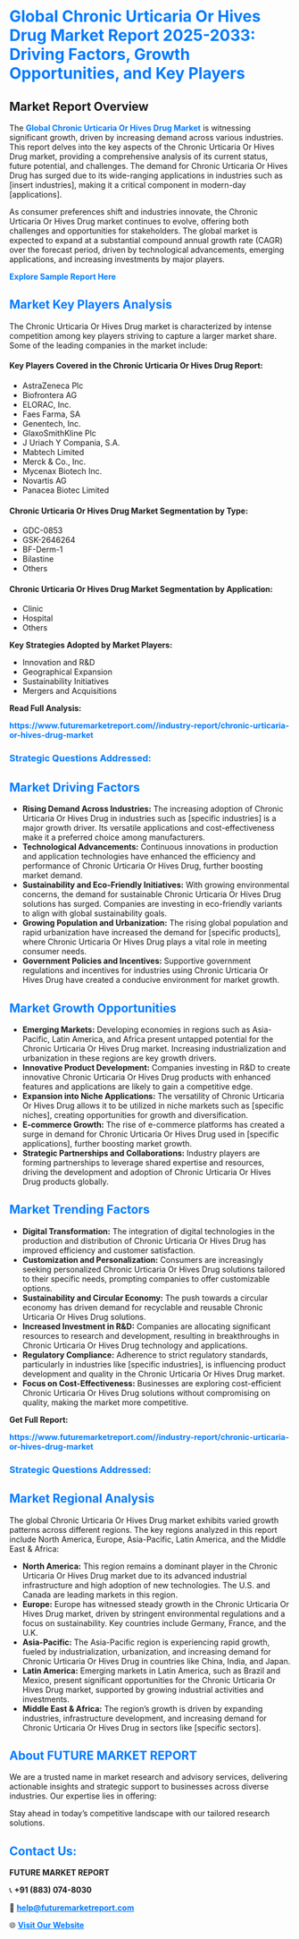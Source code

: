 <h1 style="color: #007BFF;">Global Chronic Urticaria Or Hives Drug Market Report 2025-2033: Driving Factors, Growth Opportunities, and Key Players</h1>

<section id="overview">
<h2>Market Report Overview</h2>
<p>The <a href="https://www.futuremarketreport.com//industry-report/chronic-urticaria-or-hives-drug-market" style="color: #007BFF; text-decoration: none;"><strong>Global Chronic Urticaria Or Hives Drug Market</strong></a> is witnessing significant growth, driven by increasing demand across various industries. This report delves into the key aspects of the Chronic Urticaria Or Hives Drug market, providing a comprehensive analysis of its current status, future potential, and challenges. The demand for Chronic Urticaria Or Hives Drug has surged due to its wide-ranging applications in industries such as [insert industries], making it a critical component in modern-day [applications].</p>
<p>As consumer preferences shift and industries innovate, the Chronic Urticaria Or Hives Drug market continues to evolve, offering both challenges and opportunities for stakeholders. The global market is expected to expand at a substantial compound annual growth rate (CAGR) over the forecast period, driven by technological advancements, emerging applications, and increasing investments by major players.</p>
</section>

<section id="overview">
<p><a href="https://www.futuremarketreport.com//request-sample/reportId=86188" style="color: #007BFF; text-decoration: none;"><strong>Explore Sample Report Here</strong></a></p>
</section>

<section id="key-players">
<h2 style="color: #007BFF;">Market Key Players Analysis</h2>
<p>The Chronic Urticaria Or Hives Drug market is characterized by intense competition among key players striving to capture a larger market share. Some of the leading companies in the market include:</p>
<h4>Key Players Covered in the Chronic Urticaria Or Hives Drug Report:</h4>
<ul><li>AstraZeneca Plc</li><li>Biofrontera AG</li><li>ELORAC, Inc.</li><li>Faes Farma, SA</li><li>Genentech, Inc.</li><li>GlaxoSmithKline Plc</li><li>J Uriach Y Compania, S.A.</li><li>Mabtech Limited</li><li>Merck &amp; Co., Inc.</li><li>Mycenax Biotech Inc.</li><li>Novartis AG</li><li>Panacea Biotec Limited</li></ul>
<h4>Chronic Urticaria Or Hives Drug Market Segmentation by Type:</h4>
<ul><li>GDC-0853</li><li>GSK-2646264</li><li>BF-Derm-1</li><li>Bilastine</li><li>Others</li></ul>

<h4>Chronic Urticaria Or Hives Drug Market Segmentation by Application:</h4>
<ul><li>Clinic</li><li>Hospital</li><li>Others</li></ul>
<p><strong>Key Strategies Adopted by Market Players:</strong></p>
<ul>
<li>Innovation and R&D</li>
<li>Geographical Expansion</li>
<li>Sustainability Initiatives</li>
<li>Mergers and Acquisitions</li>
</ul>
</section>

<section>
<p><strong>Read Full Analysis: </strong></p><a href="https://www.futuremarketreport.com//industry-report/chronic-urticaria-or-hives-drug-market" style="color: #007BFF; text-decoration: none;"><strong>https://www.futuremarketreport.com//industry-report/chronic-urticaria-or-hives-drug-market</strong></a>
<h3 style="color: #007BFF;">Strategic Questions Addressed:</h3>
</section>

<section id="driving-factors">
<h2 style="color: #007BFF;">Market Driving Factors</h2>
<ul>
<li><strong>Rising Demand Across Industries:</strong> The increasing adoption of Chronic Urticaria Or Hives Drug in industries such as [specific industries] is a major growth driver. Its versatile applications and cost-effectiveness make it a preferred choice among manufacturers.</li>
<li><strong>Technological Advancements:</strong> Continuous innovations in production and application technologies have enhanced the efficiency and performance of Chronic Urticaria Or Hives Drug, further boosting market demand.</li>
<li><strong>Sustainability and Eco-Friendly Initiatives:</strong> With growing environmental concerns, the demand for sustainable Chronic Urticaria Or Hives Drug solutions has surged. Companies are investing in eco-friendly variants to align with global sustainability goals.</li>
<li><strong>Growing Population and Urbanization:</strong> The rising global population and rapid urbanization have increased the demand for [specific products], where Chronic Urticaria Or Hives Drug plays a vital role in meeting consumer needs.</li>
<li><strong>Government Policies and Incentives:</strong> Supportive government regulations and incentives for industries using Chronic Urticaria Or Hives Drug have created a conducive environment for market growth.</li>
</ul>
</section>

<section id="growth-opportunities">
<h2 style="color: #007BFF;">Market Growth Opportunities</h2>
<ul>
<li><strong>Emerging Markets:</strong> Developing economies in regions such as Asia-Pacific, Latin America, and Africa present untapped potential for the Chronic Urticaria Or Hives Drug market. Increasing industrialization and urbanization in these regions are key growth drivers.</li>
<li><strong>Innovative Product Development:</strong> Companies investing in R&D to create innovative Chronic Urticaria Or Hives Drug products with enhanced features and applications are likely to gain a competitive edge.</li>
<li><strong>Expansion into Niche Applications:</strong> The versatility of Chronic Urticaria Or Hives Drug allows it to be utilized in niche markets such as [specific niches], creating opportunities for growth and diversification.</li>
<li><strong>E-commerce Growth:</strong> The rise of e-commerce platforms has created a surge in demand for Chronic Urticaria Or Hives Drug used in [specific applications], further boosting market growth.</li>
<li><strong>Strategic Partnerships and Collaborations:</strong> Industry players are forming partnerships to leverage shared expertise and resources, driving the development and adoption of Chronic Urticaria Or Hives Drug products globally.</li>
</ul>
</section>

<section id="trending-factors">
<h2 style="color: #007BFF;">Market Trending Factors</h2>
<ul>
<li><strong>Digital Transformation:</strong> The integration of digital technologies in the production and distribution of Chronic Urticaria Or Hives Drug has improved efficiency and customer satisfaction.</li>
<li><strong>Customization and Personalization:</strong> Consumers are increasingly seeking personalized Chronic Urticaria Or Hives Drug solutions tailored to their specific needs, prompting companies to offer customizable options.</li>
<li><strong>Sustainability and Circular Economy:</strong> The push towards a circular economy has driven demand for recyclable and reusable Chronic Urticaria Or Hives Drug solutions.</li>
<li><strong>Increased Investment in R&D:</strong> Companies are allocating significant resources to research and development, resulting in breakthroughs in Chronic Urticaria Or Hives Drug technology and applications.</li>
<li><strong>Regulatory Compliance:</strong> Adherence to strict regulatory standards, particularly in industries like [specific industries], is influencing product development and quality in the Chronic Urticaria Or Hives Drug market.</li>
<li><strong>Focus on Cost-Effectiveness:</strong> Businesses are exploring cost-efficient Chronic Urticaria Or Hives Drug solutions without compromising on quality, making the market more competitive.</li>
</ul>
</section>

<section>
<p><strong>Get Full Report: </strong></p><a href="https://www.futuremarketreport.com//industry-report/chronic-urticaria-or-hives-drug-market" style="color: #007BFF; text-decoration: none;"><strong>https://www.futuremarketreport.com//industry-report/chronic-urticaria-or-hives-drug-market</strong></a>
<h3 style="color: #007BFF;">Strategic Questions Addressed:</h3>
</section>


<section id="regional-analysis">
<h2 style="color: #007BFF;">Market Regional Analysis</h2>
<p>The global Chronic Urticaria Or Hives Drug market exhibits varied growth patterns across different regions. The key regions analyzed in this report include North America, Europe, Asia-Pacific, Latin America, and the Middle East & Africa:</p>
<ul>
<li><strong>North America:</strong> This region remains a dominant player in the Chronic Urticaria Or Hives Drug market due to its advanced industrial infrastructure and high adoption of new technologies. The U.S. and Canada are leading markets in this region.</li>
<li><strong>Europe:</strong> Europe has witnessed steady growth in the Chronic Urticaria Or Hives Drug market, driven by stringent environmental regulations and a focus on sustainability. Key countries include Germany, France, and the U.K.</li>
<li><strong>Asia-Pacific:</strong> The Asia-Pacific region is experiencing rapid growth, fueled by industrialization, urbanization, and increasing demand for Chronic Urticaria Or Hives Drug in countries like China, India, and Japan.</li>
<li><strong>Latin America:</strong> Emerging markets in Latin America, such as Brazil and Mexico, present significant opportunities for the Chronic Urticaria Or Hives Drug market, supported by growing industrial activities and investments.</li>
<li><strong>Middle East & Africa:</strong> The region’s growth is driven by expanding industries, infrastructure development, and increasing demand for Chronic Urticaria Or Hives Drug in sectors like [specific sectors].</li>
</ul>
</section>

<footer>
<h2 style="color: #007BFF;">About FUTURE MARKET REPORT</h2>
<p>We are a trusted name in market research and advisory services, delivering actionable insights and strategic support to businesses across diverse industries. Our expertise lies in offering:</p>

<p>Stay ahead in today’s competitive landscape with our tailored research solutions.</p>

<h2 style="color: #007BFF;">Contact Us:</h2>
<p><strong>FUTURE MARKET REPORT</strong></p>
<p>📞 <strong>+91 (883) 074-8030</strong></p>
<p>📧 <strong><a href="mailto:help@futuremarketreport.com" style="color: #007BFF;">help@futuremarketreport.com</a></strong></p>
<p>🌐 <strong><a href="https://www.futuremarketreport.com/" style="color: #007BFF;">Visit Our Website</a></strong></p>
</footer>